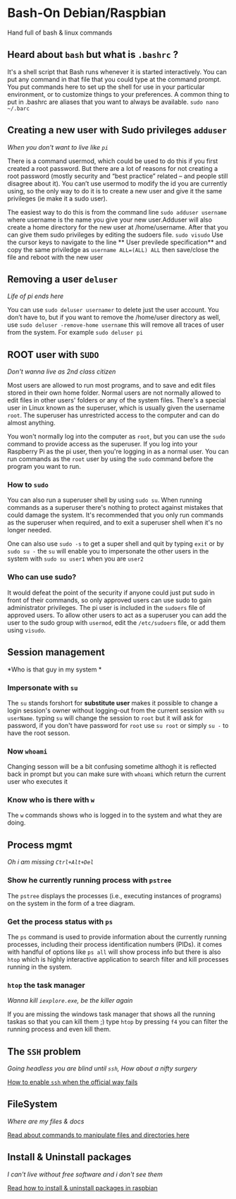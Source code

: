 # Bash-On Debian/Raspbian
Hand full of bash &amp; linux commands


## Heard about `bash` but what is `.bashrc` ? 

It's a shell script that Bash runs whenever it is started interactively. You can put any command in that file that you could type at the command prompt.
You put commands here to set up the shell for use in your particular environment, or to customize things to your preferences. A common thing to put in .bashrc are aliases that you want to always be available.
`sudo nano ~/.barc`

## Creating a new user with Sudo privileges `adduser`
*When you don't want to live like `pi`*

There is a command usermod, which could be used to do this if you first created a root password. But there are a lot of reasons for not creating a root password (mostly security and “best practice” related – and people still disagree about it).
You can’t use usermod to modify the id you are currently using, so the only way to do it is to create a new user and give it the same privileges (ie make it a sudo user).

The easiest way to do this is from the command line `sudo adduser username` where username is the name you give your new user.Adduser will also create a home directory for the new user at /home/username. After that you can give them sudo privileges by editing the sudoers file.
`sudo visudo` Use the cursor keys to navigate to the line ** User previlede specification** and copy the same priviledge as
`username ALL=(ALL) ALL` then save/close the file and reboot with the new user

## Removing a user `deluser`
*Life of pi ends here*

You can use `sudo deluser usernamer` to delete just the user account. You don’t have to, but if you want to remove the /home/user directory as well, use `sudo deluser -remove-home username` this will remove all traces of user from the system. For example `sudo deluser pi`

## ROOT user with `SUDO`
*Don't wanna live as 2nd class citizen*

Most users are allowed to run most programs, and to save and edit files stored in their own home folder. Normal users are not normally allowed to edit files in other users' folders or any of the system files. There's a special user in Linux known as the superuser, which is usually given the username `root`. The superuser has unrestricted access to the computer and can do almost anything.

You won't normally log into the computer as `root`, but you can use the `sudo` command to provide access as the superuser. If you log into your Raspberry Pi as the pi user, then you're logging in as a normal user. You can run commands as the `root` user by using the `sudo` command before the program you want to run.

### How to `sudo`

You can also run a superuser shell by using `sudo su`. When running commands as a superuser there's nothing to protect against mistakes that could damage the system. It's recommended that you only run commands as the superuser when required, and to exit a superuser shell when it's no longer needed.

One can also use `sudo -s` to get a super shell and quit by typing `exit` or by `sudo su -` the `su` will enable you to impersonate the other users in the system with `sudo su user1` when you are `user2`

### Who can use sudo?

It would defeat the point of the security if anyone could just put sudo in front of their commands, so only approved users can use sudo to gain administrator privileges. The pi user is included in the `sudoers` file of approved users. To allow other users to act as a superuser you can add the user to the sudo group with `usermod`, edit the `/etc/sudoers` file, or add them using `visudo`.

## Session management
*Who is that guy in my system *

### Impersonate with `su`

The `su` stands forshort for **substitute user** makes it possible to change a login session's owner without logging-out from the current session with `su userName`. typing `su` will change the session to `root` but it will ask for password, if you don't have password for `root` use `su root` or simply `su -` to have the root sesson.

### Now `whoami`

Changing sesson will be a bit confusing sometime althogh it is reflected back in prompt but you can make sure with `whoami` which return the current user who executes it

### Know who is there with `w`

The `w` commands shows who is logged in to the system and what they are doing.


## Process mgmt
*Oh i am missing `Ctrl+Alt+Del`*

### Show he currently running process with `pstree`

The `pstree` displays the processes (i.e., executing instances of programs) on the system in the form of a tree diagram. 

### Get the process status with `ps`

The `ps` command is used to provide information about the currently running processes, including their process identification numbers (PIDs). it comes with handful of options like `ps all` will show process info but there is also `htop` which is highly interactive application to search filter and kill processes running in the system.

### `htop` the task manager
*Wanna kill `iexplore.exe`, be the killer again*

If you are missing the windows task manager that shows all the running taskas so that you can kill them ;) type `htop` by pressing `f4` you can filter the running process and even kill them.


## The `SSH` problem
*Going headless you are blind until `ssh`, How about a nifty surgery*  

[How to enable `ssh` when the official way fails](https://github.com/Killercodes/Bash-On/blob/master/SSH%20in%20headless%20Raspbian.md)

## FileSystem
*Where are  my files & docs*

[Read about commands to manipulate files and directories here](https://github.com/Killercodes/Bash-On/blob/master/Directory%20and%20Files.md)

## Install & Uninstall packages
*I can't live without free software and i don't see them*

[Read how to install & uninstall packages in raspbian](https://github.com/Killercodes/Bash-On/blob/master/Installing%20and%20uninstalling%20packages.md)

